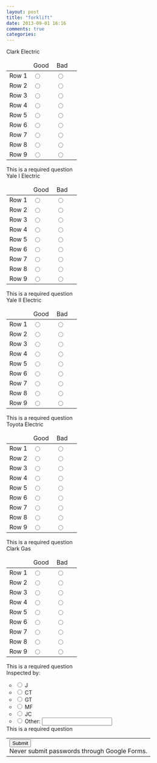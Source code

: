 ```yaml
---
layout: post
title: "forklift"
date: 2013-09-01 16:16
comments: true
categories: 
---
```

<form action="https://docs.google.com/forms/d/1Fm4M4-esis69aRcY76TbvfRZ40nkMqFAJ2L6Jx3h5Qg/formResponse" method="POST" id="ss-form" target="_self" onsubmit=""><ol style="padding-left: 0">
<div class="ss-form-question errorbox-good">
<div dir="ltr" class="ss-item  ss-grid"><div class="ss-form-entry"><label class="ss-q-item-label" for="entry_1198844433"><div class="ss-q-title">Clark Electric
</div>
<div class="ss-q-help ss-secondary-text" dir="ltr"></div></label>
<div>
<table border="0" cellpadding="5" cellspacing="0"><thead><tr><td class="ss-gridnumbers ss-gridrow-leftlabel"></td>
<td class="ss-gridnumbers" style="width: 33%;"><label class="ss-gridnumber">Good</label></td> <td class="ss-gridnumbers" style="width: 33%;"><label class="ss-gridnumber">Bad</label></td></tr></thead>
<tbody><tr class="ss-gridrow ss-grid-row-odd"><td class="ss-gridrow ss-gridrow-leftlabel">Row 1</td>
<td class="ss-gridrow" style="width: 33%;"><div class="ss-grid-button-wrapper"><input type="radio" name="entry.534496096" value="Good" id="group_534496096_1" class="ss-q-radio" aria-label="Good"></div></td> <td class="ss-gridrow" style="width: 33%;"><div class="ss-grid-button-wrapper"><input type="radio" name="entry.534496096" value="Bad" id="group_534496096_2" class="ss-q-radio" aria-label="Bad"></div></td></tr> <tr class="ss-gridrow ss-grid-row-even"><td class="ss-gridrow ss-gridrow-leftlabel">Row 2</td>
<td class="ss-gridrow" style="width: 33%;"><div class="ss-grid-button-wrapper"><input type="radio" name="entry.1561375106" value="Good" id="group_1561375106_1" class="ss-q-radio" aria-label="Good"></div></td> <td class="ss-gridrow" style="width: 33%;"><div class="ss-grid-button-wrapper"><input type="radio" name="entry.1561375106" value="Bad" id="group_1561375106_2" class="ss-q-radio" aria-label="Bad"></div></td></tr> <tr class="ss-gridrow ss-grid-row-odd"><td class="ss-gridrow ss-gridrow-leftlabel">Row 3</td>
<td class="ss-gridrow" style="width: 33%;"><div class="ss-grid-button-wrapper"><input type="radio" name="entry.1316187855" value="Good" id="group_1316187855_1" class="ss-q-radio" aria-label="Good"></div></td> <td class="ss-gridrow" style="width: 33%;"><div class="ss-grid-button-wrapper"><input type="radio" name="entry.1316187855" value="Bad" id="group_1316187855_2" class="ss-q-radio" aria-label="Bad"></div></td></tr> <tr class="ss-gridrow ss-grid-row-even"><td class="ss-gridrow ss-gridrow-leftlabel">Row 4</td>
<td class="ss-gridrow" style="width: 33%;"><div class="ss-grid-button-wrapper"><input type="radio" name="entry.806810076" value="Good" id="group_806810076_1" class="ss-q-radio" aria-label="Good"></div></td> <td class="ss-gridrow" style="width: 33%;"><div class="ss-grid-button-wrapper"><input type="radio" name="entry.806810076" value="Bad" id="group_806810076_2" class="ss-q-radio" aria-label="Bad"></div></td></tr> <tr class="ss-gridrow ss-grid-row-odd"><td class="ss-gridrow ss-gridrow-leftlabel">Row 5</td>
<td class="ss-gridrow" style="width: 33%;"><div class="ss-grid-button-wrapper"><input type="radio" name="entry.1767969129" value="Good" id="group_1767969129_1" class="ss-q-radio" aria-label="Good"></div></td> <td class="ss-gridrow" style="width: 33%;"><div class="ss-grid-button-wrapper"><input type="radio" name="entry.1767969129" value="Bad" id="group_1767969129_2" class="ss-q-radio" aria-label="Bad"></div></td></tr> <tr class="ss-gridrow ss-grid-row-even"><td class="ss-gridrow ss-gridrow-leftlabel">Row 6</td>
<td class="ss-gridrow" style="width: 33%;"><div class="ss-grid-button-wrapper"><input type="radio" name="entry.1491508477" value="Good" id="group_1491508477_1" class="ss-q-radio" aria-label="Good"></div></td> <td class="ss-gridrow" style="width: 33%;"><div class="ss-grid-button-wrapper"><input type="radio" name="entry.1491508477" value="Bad" id="group_1491508477_2" class="ss-q-radio" aria-label="Bad"></div></td></tr> <tr class="ss-gridrow ss-grid-row-odd"><td class="ss-gridrow ss-gridrow-leftlabel">Row 7</td>
<td class="ss-gridrow" style="width: 33%;"><div class="ss-grid-button-wrapper"><input type="radio" name="entry.1049159161" value="Good" id="group_1049159161_1" class="ss-q-radio" aria-label="Good"></div></td> <td class="ss-gridrow" style="width: 33%;"><div class="ss-grid-button-wrapper"><input type="radio" name="entry.1049159161" value="Bad" id="group_1049159161_2" class="ss-q-radio" aria-label="Bad"></div></td></tr> <tr class="ss-gridrow ss-grid-row-even"><td class="ss-gridrow ss-gridrow-leftlabel">Row 8</td>
<td class="ss-gridrow" style="width: 33%;"><div class="ss-grid-button-wrapper"><input type="radio" name="entry.423767628" value="Good" id="group_423767628_1" class="ss-q-radio" aria-label="Good"></div></td> <td class="ss-gridrow" style="width: 33%;"><div class="ss-grid-button-wrapper"><input type="radio" name="entry.423767628" value="Bad" id="group_423767628_2" class="ss-q-radio" aria-label="Bad"></div></td></tr> <tr class="ss-gridrow ss-grid-row-odd"><td class="ss-gridrow ss-gridrow-leftlabel">Row 9</td>
<td class="ss-gridrow" style="width: 33%;"><div class="ss-grid-button-wrapper"><input type="radio" name="entry.41223362" value="Good" id="group_41223362_1" class="ss-q-radio" aria-label="Good"></div></td> <td class="ss-gridrow" style="width: 33%;"><div class="ss-grid-button-wrapper"><input type="radio" name="entry.41223362" value="Bad" id="group_41223362_2" class="ss-q-radio" aria-label="Bad"></div></td></tr></tbody></table>
<div class="required-message">This is a required question</div></div>
</div></div></div> <div class="ss-form-question errorbox-good">
<div dir="ltr" class="ss-item  ss-grid"><div class="ss-form-entry"><label class="ss-q-item-label" for="entry_1903233880"><div class="ss-q-title">Yale I Electric
</div>
<div class="ss-q-help ss-secondary-text" dir="ltr"></div></label>
<div>
<table border="0" cellpadding="5" cellspacing="0"><thead><tr><td class="ss-gridnumbers ss-gridrow-leftlabel"></td>
<td class="ss-gridnumbers" style="width: 33%;"><label class="ss-gridnumber">Good</label></td> <td class="ss-gridnumbers" style="width: 33%;"><label class="ss-gridnumber">Bad</label></td></tr></thead>
<tbody><tr class="ss-gridrow ss-grid-row-odd"><td class="ss-gridrow ss-gridrow-leftlabel">Row 1</td>
<td class="ss-gridrow" style="width: 33%;"><div class="ss-grid-button-wrapper"><input type="radio" name="entry.1515461310" value="Good" id="group_1515461310_1" class="ss-q-radio" aria-label="Good"></div></td> <td class="ss-gridrow" style="width: 33%;"><div class="ss-grid-button-wrapper"><input type="radio" name="entry.1515461310" value="Bad" id="group_1515461310_2" class="ss-q-radio" aria-label="Bad"></div></td></tr> <tr class="ss-gridrow ss-grid-row-even"><td class="ss-gridrow ss-gridrow-leftlabel">Row 2</td>
<td class="ss-gridrow" style="width: 33%;"><div class="ss-grid-button-wrapper"><input type="radio" name="entry.1253139684" value="Good" id="group_1253139684_1" class="ss-q-radio" aria-label="Good"></div></td> <td class="ss-gridrow" style="width: 33%;"><div class="ss-grid-button-wrapper"><input type="radio" name="entry.1253139684" value="Bad" id="group_1253139684_2" class="ss-q-radio" aria-label="Bad"></div></td></tr> <tr class="ss-gridrow ss-grid-row-odd"><td class="ss-gridrow ss-gridrow-leftlabel">Row 3</td>
<td class="ss-gridrow" style="width: 33%;"><div class="ss-grid-button-wrapper"><input type="radio" name="entry.428867843" value="Good" id="group_428867843_1" class="ss-q-radio" aria-label="Good"></div></td> <td class="ss-gridrow" style="width: 33%;"><div class="ss-grid-button-wrapper"><input type="radio" name="entry.428867843" value="Bad" id="group_428867843_2" class="ss-q-radio" aria-label="Bad"></div></td></tr> <tr class="ss-gridrow ss-grid-row-even"><td class="ss-gridrow ss-gridrow-leftlabel">Row 4</td>
<td class="ss-gridrow" style="width: 33%;"><div class="ss-grid-button-wrapper"><input type="radio" name="entry.579565375" value="Good" id="group_579565375_1" class="ss-q-radio" aria-label="Good"></div></td> <td class="ss-gridrow" style="width: 33%;"><div class="ss-grid-button-wrapper"><input type="radio" name="entry.579565375" value="Bad" id="group_579565375_2" class="ss-q-radio" aria-label="Bad"></div></td></tr> <tr class="ss-gridrow ss-grid-row-odd"><td class="ss-gridrow ss-gridrow-leftlabel">Row 5</td>
<td class="ss-gridrow" style="width: 33%;"><div class="ss-grid-button-wrapper"><input type="radio" name="entry.181158301" value="Good" id="group_181158301_1" class="ss-q-radio" aria-label="Good"></div></td> <td class="ss-gridrow" style="width: 33%;"><div class="ss-grid-button-wrapper"><input type="radio" name="entry.181158301" value="Bad" id="group_181158301_2" class="ss-q-radio" aria-label="Bad"></div></td></tr> <tr class="ss-gridrow ss-grid-row-even"><td class="ss-gridrow ss-gridrow-leftlabel">Row 6</td>
<td class="ss-gridrow" style="width: 33%;"><div class="ss-grid-button-wrapper"><input type="radio" name="entry.289260765" value="Good" id="group_289260765_1" class="ss-q-radio" aria-label="Good"></div></td> <td class="ss-gridrow" style="width: 33%;"><div class="ss-grid-button-wrapper"><input type="radio" name="entry.289260765" value="Bad" id="group_289260765_2" class="ss-q-radio" aria-label="Bad"></div></td></tr> <tr class="ss-gridrow ss-grid-row-odd"><td class="ss-gridrow ss-gridrow-leftlabel">Row 7</td>
<td class="ss-gridrow" style="width: 33%;"><div class="ss-grid-button-wrapper"><input type="radio" name="entry.2131472899" value="Good" id="group_2131472899_1" class="ss-q-radio" aria-label="Good"></div></td> <td class="ss-gridrow" style="width: 33%;"><div class="ss-grid-button-wrapper"><input type="radio" name="entry.2131472899" value="Bad" id="group_2131472899_2" class="ss-q-radio" aria-label="Bad"></div></td></tr> <tr class="ss-gridrow ss-grid-row-even"><td class="ss-gridrow ss-gridrow-leftlabel">Row 8</td>
<td class="ss-gridrow" style="width: 33%;"><div class="ss-grid-button-wrapper"><input type="radio" name="entry.26607780" value="Good" id="group_26607780_1" class="ss-q-radio" aria-label="Good"></div></td> <td class="ss-gridrow" style="width: 33%;"><div class="ss-grid-button-wrapper"><input type="radio" name="entry.26607780" value="Bad" id="group_26607780_2" class="ss-q-radio" aria-label="Bad"></div></td></tr> <tr class="ss-gridrow ss-grid-row-odd"><td class="ss-gridrow ss-gridrow-leftlabel">Row 9</td>
<td class="ss-gridrow" style="width: 33%;"><div class="ss-grid-button-wrapper"><input type="radio" name="entry.1014945186" value="Good" id="group_1014945186_1" class="ss-q-radio" aria-label="Good"></div></td> <td class="ss-gridrow" style="width: 33%;"><div class="ss-grid-button-wrapper"><input type="radio" name="entry.1014945186" value="Bad" id="group_1014945186_2" class="ss-q-radio" aria-label="Bad"></div></td></tr></tbody></table>
<div class="required-message">This is a required question</div></div>
</div></div></div> <div class="ss-form-question errorbox-good">
<div dir="ltr" class="ss-item  ss-grid"><div class="ss-form-entry"><label class="ss-q-item-label" for="entry_78050307"><div class="ss-q-title">Yale II Electric
</div>
<div class="ss-q-help ss-secondary-text" dir="ltr"></div></label>
<div>
<table border="0" cellpadding="5" cellspacing="0"><thead><tr><td class="ss-gridnumbers ss-gridrow-leftlabel"></td>
<td class="ss-gridnumbers" style="width: 33%;"><label class="ss-gridnumber">Good</label></td> <td class="ss-gridnumbers" style="width: 33%;"><label class="ss-gridnumber">Bad</label></td></tr></thead>
<tbody><tr class="ss-gridrow ss-grid-row-odd"><td class="ss-gridrow ss-gridrow-leftlabel">Row 1</td>
<td class="ss-gridrow" style="width: 33%;"><div class="ss-grid-button-wrapper"><input type="radio" name="entry.19881085" value="Good" id="group_19881085_1" class="ss-q-radio" aria-label="Good"></div></td> <td class="ss-gridrow" style="width: 33%;"><div class="ss-grid-button-wrapper"><input type="radio" name="entry.19881085" value="Bad" id="group_19881085_2" class="ss-q-radio" aria-label="Bad"></div></td></tr> <tr class="ss-gridrow ss-grid-row-even"><td class="ss-gridrow ss-gridrow-leftlabel">Row 2</td>
<td class="ss-gridrow" style="width: 33%;"><div class="ss-grid-button-wrapper"><input type="radio" name="entry.1649966865" value="Good" id="group_1649966865_1" class="ss-q-radio" aria-label="Good"></div></td> <td class="ss-gridrow" style="width: 33%;"><div class="ss-grid-button-wrapper"><input type="radio" name="entry.1649966865" value="Bad" id="group_1649966865_2" class="ss-q-radio" aria-label="Bad"></div></td></tr> <tr class="ss-gridrow ss-grid-row-odd"><td class="ss-gridrow ss-gridrow-leftlabel">Row 3</td>
<td class="ss-gridrow" style="width: 33%;"><div class="ss-grid-button-wrapper"><input type="radio" name="entry.1770555573" value="Good" id="group_1770555573_1" class="ss-q-radio" aria-label="Good"></div></td> <td class="ss-gridrow" style="width: 33%;"><div class="ss-grid-button-wrapper"><input type="radio" name="entry.1770555573" value="Bad" id="group_1770555573_2" class="ss-q-radio" aria-label="Bad"></div></td></tr> <tr class="ss-gridrow ss-grid-row-even"><td class="ss-gridrow ss-gridrow-leftlabel">Row 4</td>
<td class="ss-gridrow" style="width: 33%;"><div class="ss-grid-button-wrapper"><input type="radio" name="entry.231606343" value="Good" id="group_231606343_1" class="ss-q-radio" aria-label="Good"></div></td> <td class="ss-gridrow" style="width: 33%;"><div class="ss-grid-button-wrapper"><input type="radio" name="entry.231606343" value="Bad" id="group_231606343_2" class="ss-q-radio" aria-label="Bad"></div></td></tr> <tr class="ss-gridrow ss-grid-row-odd"><td class="ss-gridrow ss-gridrow-leftlabel">Row 5</td>
<td class="ss-gridrow" style="width: 33%;"><div class="ss-grid-button-wrapper"><input type="radio" name="entry.1456120380" value="Good" id="group_1456120380_1" class="ss-q-radio" aria-label="Good"></div></td> <td class="ss-gridrow" style="width: 33%;"><div class="ss-grid-button-wrapper"><input type="radio" name="entry.1456120380" value="Bad" id="group_1456120380_2" class="ss-q-radio" aria-label="Bad"></div></td></tr> <tr class="ss-gridrow ss-grid-row-even"><td class="ss-gridrow ss-gridrow-leftlabel">Row 6</td>
<td class="ss-gridrow" style="width: 33%;"><div class="ss-grid-button-wrapper"><input type="radio" name="entry.595130865" value="Good" id="group_595130865_1" class="ss-q-radio" aria-label="Good"></div></td> <td class="ss-gridrow" style="width: 33%;"><div class="ss-grid-button-wrapper"><input type="radio" name="entry.595130865" value="Bad" id="group_595130865_2" class="ss-q-radio" aria-label="Bad"></div></td></tr> <tr class="ss-gridrow ss-grid-row-odd"><td class="ss-gridrow ss-gridrow-leftlabel">Row 7</td>
<td class="ss-gridrow" style="width: 33%;"><div class="ss-grid-button-wrapper"><input type="radio" name="entry.1616832926" value="Good" id="group_1616832926_1" class="ss-q-radio" aria-label="Good"></div></td> <td class="ss-gridrow" style="width: 33%;"><div class="ss-grid-button-wrapper"><input type="radio" name="entry.1616832926" value="Bad" id="group_1616832926_2" class="ss-q-radio" aria-label="Bad"></div></td></tr> <tr class="ss-gridrow ss-grid-row-even"><td class="ss-gridrow ss-gridrow-leftlabel">Row 8</td>
<td class="ss-gridrow" style="width: 33%;"><div class="ss-grid-button-wrapper"><input type="radio" name="entry.616439080" value="Good" id="group_616439080_1" class="ss-q-radio" aria-label="Good"></div></td> <td class="ss-gridrow" style="width: 33%;"><div class="ss-grid-button-wrapper"><input type="radio" name="entry.616439080" value="Bad" id="group_616439080_2" class="ss-q-radio" aria-label="Bad"></div></td></tr> <tr class="ss-gridrow ss-grid-row-odd"><td class="ss-gridrow ss-gridrow-leftlabel">Row 9</td>
<td class="ss-gridrow" style="width: 33%;"><div class="ss-grid-button-wrapper"><input type="radio" name="entry.1067676950" value="Good" id="group_1067676950_1" class="ss-q-radio" aria-label="Good"></div></td> <td class="ss-gridrow" style="width: 33%;"><div class="ss-grid-button-wrapper"><input type="radio" name="entry.1067676950" value="Bad" id="group_1067676950_2" class="ss-q-radio" aria-label="Bad"></div></td></tr></tbody></table>
<div class="required-message">This is a required question</div></div>
</div></div></div> <div class="ss-form-question errorbox-good">
<div dir="ltr" class="ss-item  ss-grid"><div class="ss-form-entry"><label class="ss-q-item-label" for="entry_315227587"><div class="ss-q-title">Toyota Electric
</div>
<div class="ss-q-help ss-secondary-text" dir="ltr"></div></label>
<div>
<table border="0" cellpadding="5" cellspacing="0"><thead><tr><td class="ss-gridnumbers ss-gridrow-leftlabel"></td>
<td class="ss-gridnumbers" style="width: 33%;"><label class="ss-gridnumber">Good</label></td> <td class="ss-gridnumbers" style="width: 33%;"><label class="ss-gridnumber">Bad</label></td></tr></thead>
<tbody><tr class="ss-gridrow ss-grid-row-odd"><td class="ss-gridrow ss-gridrow-leftlabel">Row 1</td>
<td class="ss-gridrow" style="width: 33%;"><div class="ss-grid-button-wrapper"><input type="radio" name="entry.602887431" value="Good" id="group_602887431_1" class="ss-q-radio" aria-label="Good"></div></td> <td class="ss-gridrow" style="width: 33%;"><div class="ss-grid-button-wrapper"><input type="radio" name="entry.602887431" value="Bad" id="group_602887431_2" class="ss-q-radio" aria-label="Bad"></div></td></tr> <tr class="ss-gridrow ss-grid-row-even"><td class="ss-gridrow ss-gridrow-leftlabel">Row 2</td>
<td class="ss-gridrow" style="width: 33%;"><div class="ss-grid-button-wrapper"><input type="radio" name="entry.1121994972" value="Good" id="group_1121994972_1" class="ss-q-radio" aria-label="Good"></div></td> <td class="ss-gridrow" style="width: 33%;"><div class="ss-grid-button-wrapper"><input type="radio" name="entry.1121994972" value="Bad" id="group_1121994972_2" class="ss-q-radio" aria-label="Bad"></div></td></tr> <tr class="ss-gridrow ss-grid-row-odd"><td class="ss-gridrow ss-gridrow-leftlabel">Row 3</td>
<td class="ss-gridrow" style="width: 33%;"><div class="ss-grid-button-wrapper"><input type="radio" name="entry.939097309" value="Good" id="group_939097309_1" class="ss-q-radio" aria-label="Good"></div></td> <td class="ss-gridrow" style="width: 33%;"><div class="ss-grid-button-wrapper"><input type="radio" name="entry.939097309" value="Bad" id="group_939097309_2" class="ss-q-radio" aria-label="Bad"></div></td></tr> <tr class="ss-gridrow ss-grid-row-even"><td class="ss-gridrow ss-gridrow-leftlabel">Row 4</td>
<td class="ss-gridrow" style="width: 33%;"><div class="ss-grid-button-wrapper"><input type="radio" name="entry.323983347" value="Good" id="group_323983347_1" class="ss-q-radio" aria-label="Good"></div></td> <td class="ss-gridrow" style="width: 33%;"><div class="ss-grid-button-wrapper"><input type="radio" name="entry.323983347" value="Bad" id="group_323983347_2" class="ss-q-radio" aria-label="Bad"></div></td></tr> <tr class="ss-gridrow ss-grid-row-odd"><td class="ss-gridrow ss-gridrow-leftlabel">Row 5</td>
<td class="ss-gridrow" style="width: 33%;"><div class="ss-grid-button-wrapper"><input type="radio" name="entry.1884370280" value="Good" id="group_1884370280_1" class="ss-q-radio" aria-label="Good"></div></td> <td class="ss-gridrow" style="width: 33%;"><div class="ss-grid-button-wrapper"><input type="radio" name="entry.1884370280" value="Bad" id="group_1884370280_2" class="ss-q-radio" aria-label="Bad"></div></td></tr> <tr class="ss-gridrow ss-grid-row-even"><td class="ss-gridrow ss-gridrow-leftlabel">Row 6</td>
<td class="ss-gridrow" style="width: 33%;"><div class="ss-grid-button-wrapper"><input type="radio" name="entry.572997589" value="Good" id="group_572997589_1" class="ss-q-radio" aria-label="Good"></div></td> <td class="ss-gridrow" style="width: 33%;"><div class="ss-grid-button-wrapper"><input type="radio" name="entry.572997589" value="Bad" id="group_572997589_2" class="ss-q-radio" aria-label="Bad"></div></td></tr> <tr class="ss-gridrow ss-grid-row-odd"><td class="ss-gridrow ss-gridrow-leftlabel">Row 7</td>
<td class="ss-gridrow" style="width: 33%;"><div class="ss-grid-button-wrapper"><input type="radio" name="entry.343676607" value="Good" id="group_343676607_1" class="ss-q-radio" aria-label="Good"></div></td> <td class="ss-gridrow" style="width: 33%;"><div class="ss-grid-button-wrapper"><input type="radio" name="entry.343676607" value="Bad" id="group_343676607_2" class="ss-q-radio" aria-label="Bad"></div></td></tr> <tr class="ss-gridrow ss-grid-row-even"><td class="ss-gridrow ss-gridrow-leftlabel">Row 8</td>
<td class="ss-gridrow" style="width: 33%;"><div class="ss-grid-button-wrapper"><input type="radio" name="entry.2063160487" value="Good" id="group_2063160487_1" class="ss-q-radio" aria-label="Good"></div></td> <td class="ss-gridrow" style="width: 33%;"><div class="ss-grid-button-wrapper"><input type="radio" name="entry.2063160487" value="Bad" id="group_2063160487_2" class="ss-q-radio" aria-label="Bad"></div></td></tr> <tr class="ss-gridrow ss-grid-row-odd"><td class="ss-gridrow ss-gridrow-leftlabel">Row 9</td>
<td class="ss-gridrow" style="width: 33%;"><div class="ss-grid-button-wrapper"><input type="radio" name="entry.1143158729" value="Good" id="group_1143158729_1" class="ss-q-radio" aria-label="Good"></div></td> <td class="ss-gridrow" style="width: 33%;"><div class="ss-grid-button-wrapper"><input type="radio" name="entry.1143158729" value="Bad" id="group_1143158729_2" class="ss-q-radio" aria-label="Bad"></div></td></tr></tbody></table>
<div class="required-message">This is a required question</div></div>
</div></div></div> <div class="ss-form-question errorbox-good">
<div dir="ltr" class="ss-item  ss-grid"><div class="ss-form-entry"><label class="ss-q-item-label" for="entry_987069132"><div class="ss-q-title">Clark Gas
</div>
<div class="ss-q-help ss-secondary-text" dir="ltr"></div></label>
<div>
<table border="0" cellpadding="5" cellspacing="0"><thead><tr><td class="ss-gridnumbers ss-gridrow-leftlabel"></td>
<td class="ss-gridnumbers" style="width: 33%;"><label class="ss-gridnumber">Good</label></td> <td class="ss-gridnumbers" style="width: 33%;"><label class="ss-gridnumber">Bad</label></td></tr></thead>
<tbody><tr class="ss-gridrow ss-grid-row-odd"><td class="ss-gridrow ss-gridrow-leftlabel">Row 1</td>
<td class="ss-gridrow" style="width: 33%;"><div class="ss-grid-button-wrapper"><input type="radio" name="entry.1184045667" value="Good" id="group_1184045667_1" class="ss-q-radio" aria-label="Good"></div></td> <td class="ss-gridrow" style="width: 33%;"><div class="ss-grid-button-wrapper"><input type="radio" name="entry.1184045667" value="Bad" id="group_1184045667_2" class="ss-q-radio" aria-label="Bad"></div></td></tr> <tr class="ss-gridrow ss-grid-row-even"><td class="ss-gridrow ss-gridrow-leftlabel">Row 2</td>
<td class="ss-gridrow" style="width: 33%;"><div class="ss-grid-button-wrapper"><input type="radio" name="entry.1745477756" value="Good" id="group_1745477756_1" class="ss-q-radio" aria-label="Good"></div></td> <td class="ss-gridrow" style="width: 33%;"><div class="ss-grid-button-wrapper"><input type="radio" name="entry.1745477756" value="Bad" id="group_1745477756_2" class="ss-q-radio" aria-label="Bad"></div></td></tr> <tr class="ss-gridrow ss-grid-row-odd"><td class="ss-gridrow ss-gridrow-leftlabel">Row 3</td>
<td class="ss-gridrow" style="width: 33%;"><div class="ss-grid-button-wrapper"><input type="radio" name="entry.55758980" value="Good" id="group_55758980_1" class="ss-q-radio" aria-label="Good"></div></td> <td class="ss-gridrow" style="width: 33%;"><div class="ss-grid-button-wrapper"><input type="radio" name="entry.55758980" value="Bad" id="group_55758980_2" class="ss-q-radio" aria-label="Bad"></div></td></tr> <tr class="ss-gridrow ss-grid-row-even"><td class="ss-gridrow ss-gridrow-leftlabel">Row 4</td>
<td class="ss-gridrow" style="width: 33%;"><div class="ss-grid-button-wrapper"><input type="radio" name="entry.1886949022" value="Good" id="group_1886949022_1" class="ss-q-radio" aria-label="Good"></div></td> <td class="ss-gridrow" style="width: 33%;"><div class="ss-grid-button-wrapper"><input type="radio" name="entry.1886949022" value="Bad" id="group_1886949022_2" class="ss-q-radio" aria-label="Bad"></div></td></tr> <tr class="ss-gridrow ss-grid-row-odd"><td class="ss-gridrow ss-gridrow-leftlabel">Row 5</td>
<td class="ss-gridrow" style="width: 33%;"><div class="ss-grid-button-wrapper"><input type="radio" name="entry.1356603579" value="Good" id="group_1356603579_1" class="ss-q-radio" aria-label="Good"></div></td> <td class="ss-gridrow" style="width: 33%;"><div class="ss-grid-button-wrapper"><input type="radio" name="entry.1356603579" value="Bad" id="group_1356603579_2" class="ss-q-radio" aria-label="Bad"></div></td></tr> <tr class="ss-gridrow ss-grid-row-even"><td class="ss-gridrow ss-gridrow-leftlabel">Row 6</td>
<td class="ss-gridrow" style="width: 33%;"><div class="ss-grid-button-wrapper"><input type="radio" name="entry.1960829353" value="Good" id="group_1960829353_1" class="ss-q-radio" aria-label="Good"></div></td> <td class="ss-gridrow" style="width: 33%;"><div class="ss-grid-button-wrapper"><input type="radio" name="entry.1960829353" value="Bad" id="group_1960829353_2" class="ss-q-radio" aria-label="Bad"></div></td></tr> <tr class="ss-gridrow ss-grid-row-odd"><td class="ss-gridrow ss-gridrow-leftlabel">Row 7</td>
<td class="ss-gridrow" style="width: 33%;"><div class="ss-grid-button-wrapper"><input type="radio" name="entry.1626822488" value="Good" id="group_1626822488_1" class="ss-q-radio" aria-label="Good"></div></td> <td class="ss-gridrow" style="width: 33%;"><div class="ss-grid-button-wrapper"><input type="radio" name="entry.1626822488" value="Bad" id="group_1626822488_2" class="ss-q-radio" aria-label="Bad"></div></td></tr> <tr class="ss-gridrow ss-grid-row-even"><td class="ss-gridrow ss-gridrow-leftlabel">Row 8</td>
<td class="ss-gridrow" style="width: 33%;"><div class="ss-grid-button-wrapper"><input type="radio" name="entry.1385317488" value="Good" id="group_1385317488_1" class="ss-q-radio" aria-label="Good"></div></td> <td class="ss-gridrow" style="width: 33%;"><div class="ss-grid-button-wrapper"><input type="radio" name="entry.1385317488" value="Bad" id="group_1385317488_2" class="ss-q-radio" aria-label="Bad"></div></td></tr> <tr class="ss-gridrow ss-grid-row-odd"><td class="ss-gridrow ss-gridrow-leftlabel">Row 9</td>
<td class="ss-gridrow" style="width: 33%;"><div class="ss-grid-button-wrapper"><input type="radio" name="entry.628242360" value="Good" id="group_628242360_1" class="ss-q-radio" aria-label="Good"></div></td> <td class="ss-gridrow" style="width: 33%;"><div class="ss-grid-button-wrapper"><input type="radio" name="entry.628242360" value="Bad" id="group_628242360_2" class="ss-q-radio" aria-label="Bad"></div></td></tr></tbody></table>
<div class="required-message">This is a required question</div></div>
</div></div></div> <div class="ss-form-question errorbox-good">
<div dir="ltr" class="ss-item  ss-radio"><div class="ss-form-entry"><label class="ss-q-item-label" for="entry_1499368027"><div class="ss-q-title">Inspected by:
</div>
<div class="ss-q-help ss-secondary-text" dir="ltr"></div></label>

<ul class="ss-choices"><li class="ss-choice-item"><label><span class="ss-choice-item-control goog-inline-block"><input type="radio" name="entry.1328195331" value="J" id="group_1328195331_1" class="ss-q-radio" aria-label="J"></span>
<span class="ss-choice-label">J</span>
</label></li> <li class="ss-choice-item"><label><span class="ss-choice-item-control goog-inline-block"><input type="radio" name="entry.1328195331" value="CT" id="group_1328195331_2" class="ss-q-radio" aria-label="CT"></span>
<span class="ss-choice-label">CT</span>
</label></li> <li class="ss-choice-item"><label><span class="ss-choice-item-control goog-inline-block"><input type="radio" name="entry.1328195331" value="GT" id="group_1328195331_3" class="ss-q-radio" aria-label="GT"></span>
<span class="ss-choice-label">GT</span>
</label></li> <li class="ss-choice-item"><label><span class="ss-choice-item-control goog-inline-block"><input type="radio" name="entry.1328195331" value="MF" id="group_1328195331_4" class="ss-q-radio" aria-label="MF"></span>
<span class="ss-choice-label">MF</span>
</label></li> <li class="ss-choice-item"><label><span class="ss-choice-item-control goog-inline-block"><input type="radio" name="entry.1328195331" value="JC" id="group_1328195331_5" class="ss-q-radio" aria-label="JC"></span>
<span class="ss-choice-label">JC</span>
</label></li> <li class="ss-choice-item"><label><span class="ss-choice-item-control goog-inline-block"><input type="radio" name="entry.1328195331" value="__other_option__" id="group_1328195331_6" class="ss-q-radio ss-q-other-toggle"></span>
Other:</label>
<span class="ss-q-other-container goog-inline-block"><input type="text" name="entry.1328195331.other_option_response" value="" class="ss-q-other" id="entry_1328195331_other_option_response" dir="auto" aria-label="Other"></span>
</li></ul>
<div class="error-message"></div>
<div class="required-message">This is a required question</div>
</div></div></div>
<input type="hidden" name="draftResponse" value="[]
">
<input type="hidden" name="pageHistory" value="0">


<div class="ss-item ss-navigate"><table id="navigation-table"><tbody><tr><td class="ss-form-entry goog-inline-block" id="navigation-buttons" dir="ltr">
<input type="submit" name="submit" value="Submit" id="ss-submit">
<div class="ss-secondary-text">Never submit passwords through Google Forms.</div></td>
</tr></tbody></table></div></ol></form>
